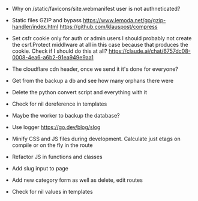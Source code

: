 
* Why on /static/favicons/site.webmanifest user is not authneticated?

* Static files GZIP and bypass
  https://www.lemoda.net/go/gzip-handler/index.html
  https://github.com/klauspost/compress

* Set csfr cookie only for auth or admin users
  I should probably not create the csrf.Protect middlware at all in this case
  because that produces the cookie.
  Check if I should do this at all?
  https://claude.ai/chat/6757dc08-0008-4ea6-a6b2-91ea949e9aa1

* The cloudflare cdn header, once we send it it's done for everyone?
* Get from the backup a db and see how many orphans there were
* Delete the python convert script and everything with it

* Check for nil dereference in templates

* Maybe the worker to backup the database?

* Use logger
  https://go.dev/blog/slog

* Minify CSS and JS files during development.
  Calculate just etags on compile or on the fly in the route

* Refactor JS in functions and classes
* Add slug input to page
* Add new category form as well as delete, edit routes
* Check for nil values in templates